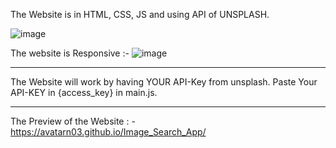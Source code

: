 The Website is in HTML, CSS, JS and using API of UNSPLASH.

![image](https://github.com/AvatarN03/Image_Search_App/assets/114817400/a6af6599-6700-4d41-9e0a-820a63982c62)

The website is Responsive :- ![image](https://github.com/AvatarN03/Image_Search_App/assets/114817400/10865194-2f5b-4e0c-9409-2ec1c2d43ad8)

-------------------------------
The Website will work by having YOUR API-Key from unsplash.
Paste Your API-KEY in {access_key} in main.js.

-----------------------------------
The Preview of the Website : - https://avatarn03.github.io/Image_Search_App/


